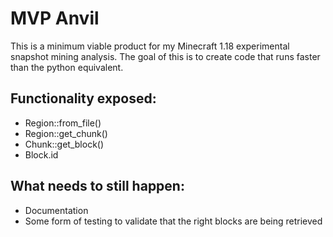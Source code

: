 #  MVP Anvil

This is a minimum viable product for my Minecraft 1.18 experimental snapshot mining analysis. The goal of this is to create code that runs faster than the python equivalent.

## Functionality exposed:
- Region::from_file()
- Region::get_chunk()
- Chunk::get_block()
- Block.id

## What needs to still happen:
- Documentation
- Some form of testing to validate that the right blocks are being retrieved